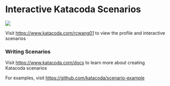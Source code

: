 # Interactive Katacoda Scenarios

[![](http://shields.katacoda.com/katacoda/rcwang01/count.svg)](https://www.katacoda.com/rcwang01 "Get your profile on Katacoda.com")

Visit https://www.katacoda.com/rcwang01 to view the profile and interactive scenarios

### Writing Scenarios
Visit https://www.katacoda.com/docs to learn more about creating Katacoda scenarios

For examples, visit https://github.com/katacoda/scenario-example
